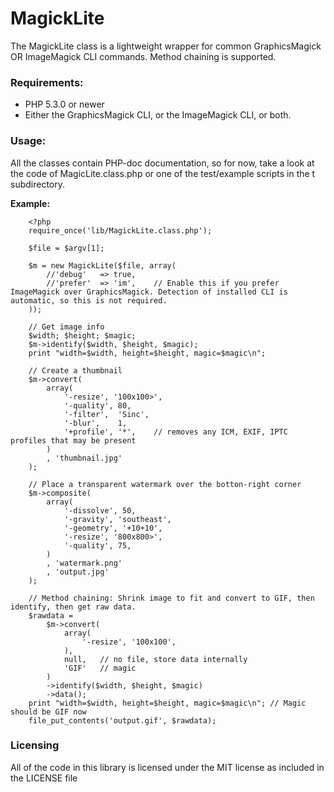 MagickLite
==========

The MagickLite class is a lightweight wrapper for common GraphicsMagick OR ImageMagick CLI commands.
Method chaining is supported.

### Requirements:
*  PHP 5.3.0 or newer
*  Either the GraphicsMagick CLI, or the ImageMagick CLI, or both.

### Usage:
All the classes contain PHP-doc documentation, so for now, take a look at the code of MagicLite.class.php or one of the test/example scripts in the t subdirectory.

**Example:**

		<?php
		require_once('lib/MagickLite.class.php');

		$file = $argv[1];

		$m = new MagickLite($file, array(
			//'debug'	=> true,
			//'prefer'	=> 'im',	// Enable this if you prefer ImageMagick over GraphicsMagick. Detection of installed CLI is automatic, so this is not required.
		));

		// Get image info
		$width; $height; $magic;
		$m->identify($width, $height, $magic);
		print "width=$width, height=$height, magic=$magic\n";

		// Create a thumbnail
		$m->convert(
			array(
				'-resize', '100x100>',
				'-quality', 80,
				'-filter',	'Sinc',
				'-blur',	1,
				'+profile', '*',	// removes any ICM, EXIF, IPTC profiles that may be present
			)
			, 'thumbnail.jpg'
		);

		// Place a transparent watermark over the botton-right corner
		$m->composite(
			array(
				'-dissolve', 50,
				'-gravity', 'southeast',
				'-geometry', '+10+10',
				'-resize', '800x800>',
				'-quality', 75,
			)
			, 'watermark.png'
			, 'output.jpg'
		);

		// Method chaining: Shrink image to fit and convert to GIF, then identify, then get raw data.
		$rawdata =
			$m->convert(
				array(
					'-resize', '100x100',
				),
				null,	// no file, store data internally
				'GIF'	// magic
			)
			->identify($width, $height, $magic)
			->data();
		print "width=$width, height=$height, magic=$magic\n"; // Magic should be GIF now
		file_put_contents('output.gif', $rawdata);


### Licensing
All of the code in this library is licensed under the MIT license as included in the LICENSE file
